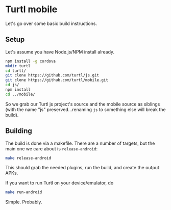 Turtl mobile
============

Let's go over some basic build instructions.

## Setup

Let's assume you have Node.js/NPM install already.

```bash
npm install -g cordova
mkdir turtl
cd turtl/
git clone https://github.com/turtl/js.git
git clone https://github.com/turtl/mobile.git
cd js/
npm install
cd ../mobile/
```

So we grab our Turtl js project's source and the mobile source as siblings (with
the name "js" preserved...renaming `js` to something else will break the build).

## Building

The build is done via a makefile. There are a number of targets, but the main
one we care about is `release-android`:

```bash
make release-android
```

This should grab the needed plugins, run the build, and create the output APKs.

If you want to run Turtl on your device/emulator, do

```bash
make run-android
```

Simple. Probably.

